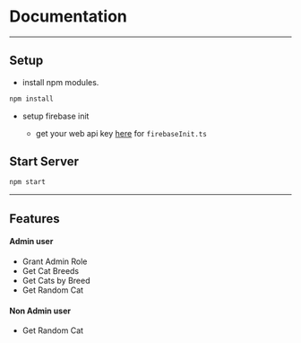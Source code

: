 # Documentation

---

## Setup

- install npm modules.

```bash
npm install
```

- setup firebase init

  - get your web api key [here](https://console.firebase.google.com/project/jll-service/settings/general) for `firebaseInit.ts`

## Start Server

```bash
npm start
```

---

## Features

#### Admin user

- Grant Admin Role
- Get Cat Breeds
- Get Cats by Breed
- Get Random Cat

#### Non Admin user

- Get Random Cat
